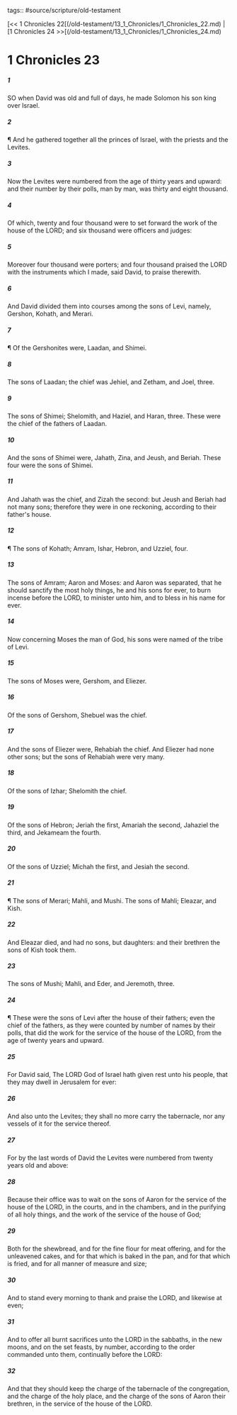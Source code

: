 tags:: #source/scripture/old-testament

[<< 1 Chronicles 22[(/old-testament/13_1_Chronicles/1_Chronicles_22.md) | [1 Chronicles 24 >>[(/old-testament/13_1_Chronicles/1_Chronicles_24.md)

# 1 Chronicles 23

##### 1

SO when David was old and full of days, he made Solomon his son king over Israel.

##### 2

¶ And he gathered together all the princes of Israel, with the priests and the Levites.

##### 3

Now the Levites were numbered from the age of thirty years and upward: and their number by their polls, man by man, was thirty and eight thousand.

##### 4

Of which, twenty and four thousand were to set forward the work of the house of the LORD; and six thousand were officers and judges:

##### 5

Moreover four thousand were porters; and four thousand praised the LORD with the instruments which I made, said David, to praise therewith.

##### 6

And David divided them into courses among the sons of Levi, namely, Gershon, Kohath, and Merari.

##### 7

¶ Of the Gershonites were, Laadan, and Shimei.

##### 8

The sons of Laadan; the chief was Jehiel, and Zetham, and Joel, three.

##### 9

The sons of Shimei; Shelomith, and Haziel, and Haran, three. These were the chief of the fathers of Laadan.

##### 10

And the sons of Shimei were, Jahath, Zina, and Jeush, and Beriah. These four were the sons of Shimei.

##### 11

And Jahath was the chief, and Zizah the second: but Jeush and Beriah had not many sons; therefore they were in one reckoning, according to their father's house.

##### 12

¶ The sons of Kohath; Amram, Ishar, Hebron, and Uzziel, four.

##### 13

The sons of Amram; Aaron and Moses: and Aaron was separated, that he should sanctify the most holy things, he and his sons for ever, to burn incense before the LORD, to minister unto him, and to bless in his name for ever.

##### 14

Now concerning Moses the man of God, his sons were named of the tribe of Levi.

##### 15

The sons of Moses were, Gershom, and Eliezer.

##### 16

Of the sons of Gershom, Shebuel was the chief.

##### 17

And the sons of Eliezer were, Rehabiah the chief. And Eliezer had none other sons; but the sons of Rehabiah were very many.

##### 18

Of the sons of Izhar; Shelomith the chief.

##### 19

Of the sons of Hebron; Jeriah the first, Amariah the second, Jahaziel the third, and Jekameam the fourth.

##### 20

Of the sons of Uzziel; Michah the first, and Jesiah the second.

##### 21

¶ The sons of Merari; Mahli, and Mushi. The sons of Mahli; Eleazar, and Kish.

##### 22

And Eleazar died, and had no sons, but daughters: and their brethren the sons of Kish took them.

##### 23

The sons of Mushi; Mahli, and Eder, and Jeremoth, three.

##### 24

¶ These were the sons of Levi after the house of their fathers; even the chief of the fathers, as they were counted by number of names by their polls, that did the work for the service of the house of the LORD, from the age of twenty years and upward.

##### 25

For David said, The LORD God of Israel hath given rest unto his people, that they may dwell in Jerusalem for ever:

##### 26

And also unto the Levites; they shall no more carry the tabernacle, nor any vessels of it for the service thereof.

##### 27

For by the last words of David the Levites were numbered from twenty years old and above:

##### 28

Because their office was to wait on the sons of Aaron for the service of the house of the LORD, in the courts, and in the chambers, and in the purifying of all holy things, and the work of the service of the house of God;

##### 29

Both for the shewbread, and for the fine flour for meat offering, and for the unleavened cakes, and for that which is baked in the pan, and for that which is fried, and for all manner of measure and size;

##### 30

And to stand every morning to thank and praise the LORD, and likewise at even;

##### 31

And to offer all burnt sacrifices unto the LORD in the sabbaths, in the new moons, and on the set feasts, by number, according to the order commanded unto them, continually before the LORD:

##### 32

And that they should keep the charge of the tabernacle of the congregation, and the charge of the holy place, and the charge of the sons of Aaron their brethren, in the service of the house of the LORD.
